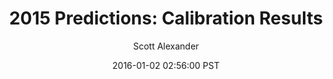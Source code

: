 ---
layout: podcast
title: "2015 Predictions: Calibration Results"
author: Scott Alexander
description: https://slatestarcodex.com/2016/01/02/2015-predictions-calibration-results/
date: 2016-01-02 02:56:00 PST
length: 1419865
duration: 355
guid: 2015-predictions-calibration-results
---